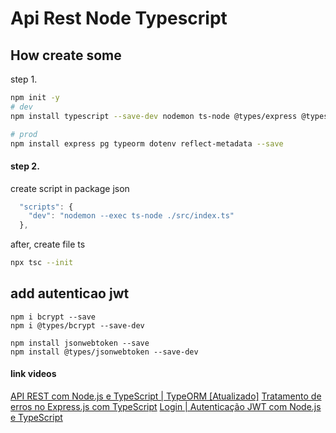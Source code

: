 # Api Rest Node Typescript

## How create some

step 1.
```bash
npm init -y
# dev
npm install typescript --save-dev nodemon ts-node @types/express @types/node

# prod
npm install express pg typeorm dotenv reflect-metadata --save

```

#### step 2.
create script in package json
```js
  "scripts": {
    "dev": "nodemon --exec ts-node ./src/index.ts"
  },
```
after, create file ts

```bash
npx tsc --init
```

## add autenticao jwt

```
npm i bcrypt --save
npm i @types/bcrypt --save-dev

npm install jsonwebtoken --save
npm install @types/jsonwebtoken --save-dev
```


#### link videos
[API REST com Node.js e TypeScript | TypeORM [Atualizado]](https://www.youtube.com/watch?v=j8cm2C5-xn8)
[Tratamento de erros no Express.js com TypeScript](https://www.youtube.com/watch?v=SnxAq9ktyuo&t=1841s)
[Login | Autenticação JWT com Node.js e TypeScript](https://www.youtube.com/watch?v=r4gjCn2r-iw&t=4501s)
